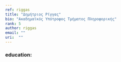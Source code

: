 ```yaml
---
ref: riggas
title: "Δημήτριος Ρίγγας"
bio: "Ακαδημαϊκός Υπότροφος Τμήματος Πληροφορικής"
rank: 5
author: riggas
email: ""
uri:  ""
---
```


### education:
